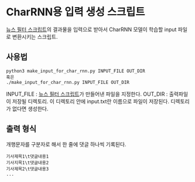 # CharRNN용 입력 생성 스크립트
[뉴스 필터 스크립트]의 결과물을 입력으로 받아서 CharRNN 모델이 학습할 input 파일로 변환시키는 스크립트.

## 사용법
```
python3 make_input_for_char_rnn.py INPUT_FILE OUT_DIR
혹은
./make_input_for_char_rnn.py INPUT_FILE OUT_DIR
```

INPUT_FILE : [뉴스 필터 스크립트]가 만들어낸 파일을 지정한다.
OUT_DIR : 출력파일이 저장될 디렉토리. 이 디렉토리 안에 input.txt란 이름으로 파일이 저장된다. 디렉토리가 없다면 생성한다.

## 출력 형식
개행문자를 구분자로 해서 한 줄에 댓글 하나씩 기록된다.

```
기사제목1\t댓글내용1
기사지목1\t댓글내용2
기사제목2\t댓글내용3
...

```

[뉴스 필터 스크립트]:(./news_filter.md)
